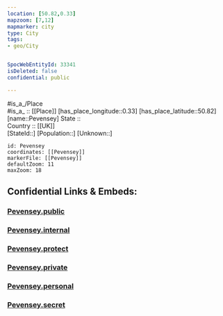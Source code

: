 ```yaml
---
location: [50.82,0.33] 
mapzoom: [7,12] 
mapmarker: city 
type: City
tags:
- geo/City


SpocWebEntityId: 33341
isDeleted: false
confidential: public

---
```

#is_a_/Place  
#is_a_ :: [[Place]] 
[has_place_longitude::0.33] 
[has_place_latitude::50.82] 
[name::Pevensey] 
State ::  
Country :: [[UK]]  
[StateId::] 
[Population::] 
[Unknown::] 


```leaflet
id: Pevensey
coordinates: [[Pevensey]] 
markerFile: [[Pevensey]] 
defaultZoom: 11 
maxZoom: 18
```


## Confidential Links & Embeds: 

### [Pevensey.public](/_public/\Earth\Continent\Europe\Europe~North\UK\England\Regions~England\South_East_England\Sussex~East\cities~EastSussex\Wealden\cities~WealdenPevensey.public.md) 

### [Pevensey.internal](/_internal/\Earth\Continent\Europe\Europe~North\UK\England\Regions~England\South_East_England\Sussex~East\cities~EastSussex\Wealden\cities~WealdenPevensey.internal.md) 

### [Pevensey.protect](/_protect/\Earth\Continent\Europe\Europe~North\UK\England\Regions~England\South_East_England\Sussex~East\cities~EastSussex\Wealden\cities~WealdenPevensey.protect.md) 

### [Pevensey.private](/_private/\Earth\Continent\Europe\Europe~North\UK\England\Regions~England\South_East_England\Sussex~East\cities~EastSussex\Wealden\cities~WealdenPevensey.private.md) 

### [Pevensey.personal](/_personal/\Earth\Continent\Europe\Europe~North\UK\England\Regions~England\South_East_England\Sussex~East\cities~EastSussex\Wealden\cities~WealdenPevensey.personal.md) 

### [Pevensey.secret](/_secret/\Earth\Continent\Europe\Europe~North\UK\England\Regions~England\South_East_England\Sussex~East\cities~EastSussex\Wealden\cities~WealdenPevensey.secret.md)

